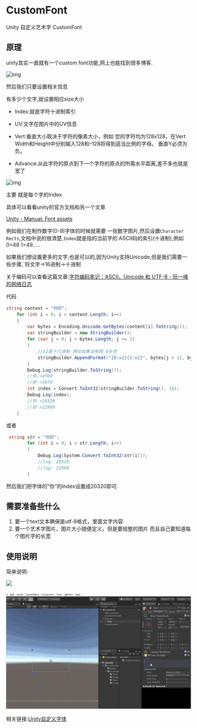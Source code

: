 # CustomFont

Unity 自定义艺术字 CustomFont

## 原理

  unity其实一直就有一个custom font功能,网上也能找到很多博客.

![img](https://img-blog.csdnimg.cn/20200528204821865.jpg?x-oss-process=image/watermark,type_ZmFuZ3poZW5naGVpdGk,shadow_10,text_aHR0cHM6Ly9ibG9nLmNzZG4ubmV0L0syMDEzMjAxNA==,size_16,color_FFFFFF,t_70)

然后我们只要设置相关信息

有多少个文字,就设置相应size大小

* Index:就是字符十进制索引

* UV:文字在图片中的UV信息

* Vert:垂直大小取决于字符的像素大小，例如 您的字符均为128x128，在Vert Width和Height中分别输入128和–128将得到适当比例的字母。 垂直Y必须为负。

* Advance:从此字符的原点到下一个字符的原点的所需水平距离,差不多也就是宽了

![img](https://img-blog.csdnimg.cn/20200528204940136.jpg?x-oss-process=image/watermark,type_ZmFuZ3poZW5naGVpdGk,shadow_10,text_aHR0cHM6Ly9ibG9nLmNzZG4ubmV0L0syMDEzMjAxNA==,size_16,color_FFFFFF,t_70)

主要 就是每个字的Index

具体可以看看unity的官方文档和另一个文章

[Unity - Manual: Font assets](https://docs.unity3d.com/Manual/class-Font.html)

例如我们在制作数字(0-9)字体的时候就需要 一张数字图片,然后设置`Character Rects`,文档中说的很清楚,`Index`就是指的当前字的 ASCII码的索引(十进制),例如0=48 1=49…..

如果我们想设置更多的文字,也是可以的,因为Unity支持Unicode,但是我们需要一些步骤,`将文字->16进制->十进制

关于编码可以查看这篇文章:[字符编码笔记：ASCII，Unicode 和 UTF-8 - 阮一峰的网络日志](http://www.ruanyifeng.com/blog/2007/10/ascii_unicode_and_utf-8.html)

代码

```cs
string content = "你好";
    for (int i = 0; i < content.Length; i++)
    {
        var bytes = Encoding.Unicode.GetBytes(content[i].ToString());
        var stringBuilder = new StringBuilder();
        for (var j = 0; j < bytes.Length; j += 2)
        {
            //x2是十六进制 两位如果没有用 0补充
            stringBuilder.AppendFormat("{0:x2}{1:x2}", bytes[j + 1], bytes[j]);
        }
        Debug.Log(stringBuilder.ToString());
        //你->4f60
        //好->597d
        int index = Convert.ToInt32(stringBuilder.ToString(), 16);
        Debug.Log(index);
        //你->20320
        //好->22909
    }
```

或者

```cs
 string str = "你好";
        for (int i = 0; i < str.Length; i++)
        {
            Debug.Log(System.Convert.ToInt32(str[i]));
            //log: 20320
            //log: 22909
        }
```

然后我们把字体的”你”的Index设置成20320即可.

## 需要准备些什么

1. 要一个text文本确保是utf-8格式，里面文字内容
2. 要一个艺术字图片，图片大小随便定义，但是要规整的图片 而且自己要知道每个图片字的长宽

使用说明
---

简单说明:



![](/Img/2018052616135844.png)

![](/Img/customfont.gif)

相关链接:[Unity自定义字体](https://blog.csdn.net/K20132014/article/details/80462509)

